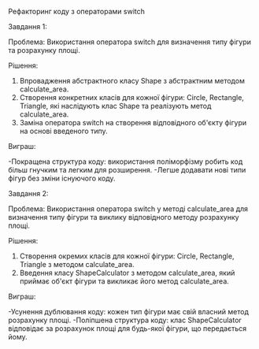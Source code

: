 Рефакторинг коду з операторами switch

Завдання 1:

Проблема: Використання оператора switch для визначення типу фігури та розрахунку площі.

Рішення:

1. Впровадження абстрактного класу Shape з абстрактним методом calculate_area.
2. Створення конкретних класів для кожної фігури: Circle, Rectangle, Triangle, які наслідують клас Shape та реалізують метод calculate_area.
3. Заміна оператора switch на створення відповідного об'єкту фігури на основі введеного типу.

Виграш:

-Покращена структура коду: використання поліморфізму робить код більш гнучким та легким для розширення.
-Легше додавати нові типи фігур без зміни існуючого коду.

Завдання 2:

Проблема: Використання оператора switch у методі calculate_area для визначення типу фігури та виклику відповідного методу розрахунку площі.

Рішення:

1. Створення окремих класів для кожної фігури: Circle, Rectangle, Triangle з методом calculate_area.
2. Введення класу ShapeCalculator з методом calculate_area, який приймає об'єкт фігури та викликає його метод calculate_area.

Виграш:

-Усунення дублювання коду: кожен тип фігури має свій власний метод розрахунку площі.
-Поліпшена структура коду: клас ShapeCalculator відповідає за розрахунок площі для будь-якої фігури, що передається йому.